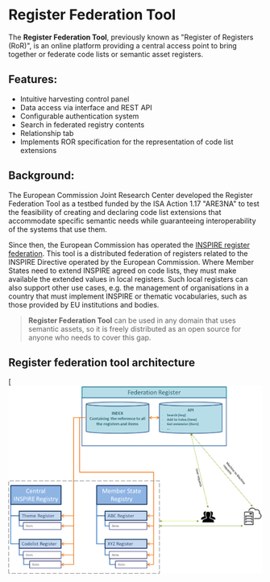 # Register Federation Tool


The **Register Federation Tool**, previously known as "Register of Registers (RoR)", is an online platform providing a central access point to bring together or federate code lists or semantic asset registers. 

## Features:

- Intuitive harvesting control panel
- Data access via interface and REST API
- Configurable authentication system
- Search in federated registry contents
- Relationship tab
- Implements ROR specification for the representation of code list extensions

## Background:
The European Commission Joint Research Center developed the Register Federation Tool as a testbed funded by the ISA Action 1.17 "ARE3NA" to test the feasibility of creating and declaring code list extensions that accommodate specific semantic needs while guaranteeing interoperability of the systems that use them. 

Since then, the European Commission has operated the [INSPIRE register federation](https://inspire.ec.europa.eu/register-federation/). This tool is a distributed federation of registers related to the INSPIRE Directive operated by the European Commission. Where Member States need to extend INSPIRE agreed on code lists, they must make available the extended values in local registers. Such local registers can also support other use cases, e.g. the management of organisations in a country that must implement INSPIRE or thematic vocabularies, such as those provided by EU institutions and bodies. 

> **Register Federation Tool** can be used in any domain that uses semantic assets, so it is freely distributed as an open source for anyone who needs to cover this gap.

## Register federation tool architecture

[![Architecture scheme](documentation/images/scheme.png)
